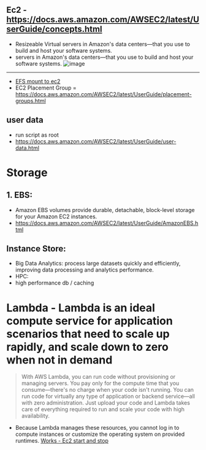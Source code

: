 ## Ec2 - https://docs.aws.amazon.com/AWSEC2/latest/UserGuide/concepts.html
- Resizeable Virtual servers in Amazon's data centers—that you use to build and host your software systems.
- servers in Amazon's data centers—that you use to build and host your software systems.
![image](https://github.com/Ananyojha/aws-cloud-practitioner/assets/76782360/d81d06b9-65af-4992-8790-7d944cba281d)
-----------------------------------
- [EFS mount to ec2](https://docs.aws.amazon.com/AWSEC2/latest/UserGuide/AmazonEFS.html)
- EC2 Placement Group = https://docs.aws.amazon.com/AWSEC2/latest/UserGuide/placement-groups.html
## user data
- run script as root
- https://docs.aws.amazon.com/AWSEC2/latest/UserGuide/user-data.html

# Storage
## 1. EBS:
- Amazon EBS volumes provide durable, detachable, block-level storage for your Amazon EC2 instances.
- https://docs.aws.amazon.com/AWSEC2/latest/UserGuide/AmazonEBS.html
## Instance Store:
- Big Data Analytics: process large datasets quickly and efficiently, improving data processing and analytics performance.
- HPC:
- high performance db / caching

# Lambda - Lambda is an ideal compute service for application scenarios that need to scale up rapidly, and scale down to zero when not in demand
> With AWS Lambda, you can run code without provisioning or managing servers. You pay only for the compute time that you consume—there's no charge when your code isn't running. You can run code for virtually any type of application or backend service—all with zero administration. Just upload your code and Lambda takes care of everything required to run and scale your code with high availability.
- Because Lambda manages these resources, you cannot log in to compute instances or customize the operating system on provided runtimes.
[Works - Ec2 start and stop](https://repost.aws/knowledge-center/start-stop-lambda-eventbridge)
